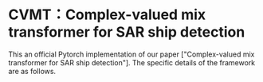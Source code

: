 # CVMT：Complex-valued mix transformer for SAR ship detection
This an official Pytorch implementation of our paper ["Complex-valued mix transformer for SAR ship detection"]. The specific details of the framework are as follows.
